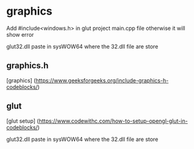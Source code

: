 # graphics

Add #include<windows.h> in  glut project main.cpp file otherwise it will show error

glut32.dll paste in sysWOW64  where the 32.dll file are store   <br>

## graphics.h 
[graphics] (https://www.geeksforgeeks.org/include-graphics-h-codeblocks/)

## glut
[glut setup] (https://www.codewithc.com/how-to-setup-opengl-glut-in-codeblocks/)  <br>

glut32.dll paste in sysWOW64  where the 32.dll file are store   <br>
